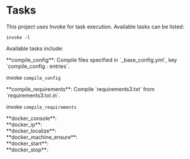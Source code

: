 # Tasks

This project uses Invoke for task execution. Available tasks can be listed:

`invoke -l`

Available tasks include:

<div id="compile_config" markdown="block"></div>
**compile_config**: Compile files specified in `_base_config.yml`, key `compile_config : entries`.

invoke `compile_config` 

<div id="compile_requirements" markdown="block"></div>
**compile_requirements**: Compile `requirements3.txt` from `requirements3.txt.in`.

invoke `compile_requirements` 

<div id="docker_console" markdown="block"></div>
**docker_console**:  

<div id="docker_ip" markdown="block"></div>
**docker_ip**:  

<div id="docker_localize" markdown="block"></div>
**docker_localize**:  

<div id="docker_machine_ensure" markdown="block"></div>
**docker_machine_ensure**:  

<div id="docker_start" markdown="block"></div>
**docker_start**:  

<div id="docker_stop" markdown="block"></div>
**docker_stop**:  

